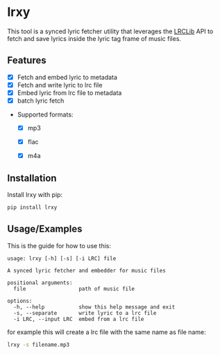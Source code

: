 # lrxy

This tool is a synced lyric fetcher utility that leverages the [LRCLib](https://lrclib.net/) API to fetch and save lyrics inside the lyric tag frame of music files.

## Features

- [x] Fetch and embed lyric to metadata
- [x] Fetch and write lyric to lrc file
- [x] Embed lyric from lrc file to metadata
- [x] batch lyric fetch
- Supported formats:
  - [x] mp3
  - [x] flac
  - [x] m4a


## Installation

Install lrxy with pip:

```bash
pip install lrxy
```

## Usage/Examples

This is the guide for how to use this:
```
usage: lrxy [-h] [-s] [-i LRC] file

A synced lyric fetcher and embedder for music files

positional arguments:
  file                 path of music file

options:
  -h, --help           show this help message and exit
  -s, --separate       write lyric to a lrc file
  -i LRC, --input LRC  embed from a lrc file
```
for example this will create a lrc file with the same name as file name:
```bash
lrxy -s filename.mp3
```

